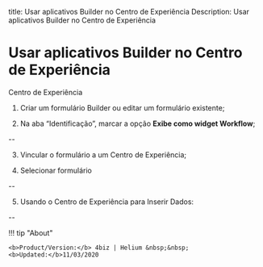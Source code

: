 title: Usar aplicativos Builder no Centro de Experiência
Description: Usar aplicativos Builder no Centro de Experiência

# Usar aplicativos Builder no Centro de Experiência

Centro de Experiência

1.	Criar um formulário Builder ou editar um formulário existente;

2.	Na aba “Identificação”, marcar a opção **Exibe como widget Workflow**;

--

3.  Vincular o formulário a um Centro de Experiência;

4.  Selecionar formulário

--

5.  Usando o Centro de Experiência para Inserir Dados:

--


!!! tip "About"

    <b>Product/Version:</b> 4biz | Helium &nbsp;&nbsp;
    <b>Updated:</b>11/03/2020
